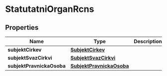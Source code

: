 

# StatutatniOrganRcns


## Properties

| Name | Type | Description | Notes |
|------------ | ------------- | ------------- | -------------|
|**subjektCirkev** | [**SubjektCirkev**](SubjektCirkev.md) |  |  [optional] |
|**subjektSvazCirkvi** | [**SubjektSvazCirkvi**](SubjektSvazCirkvi.md) |  |  [optional] |
|**subjektPravnickaOsoba** | [**SubjektPravnickaOsoba**](SubjektPravnickaOsoba.md) |  |  [optional] |



